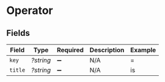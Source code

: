 # Operator


## Fields

| Field              | Type               | Required           | Description        | Example            |
| ------------------ | ------------------ | ------------------ | ------------------ | ------------------ |
| `key`              | *?string*          | :heavy_minus_sign: | N/A                | =                  |
| `title`            | *?string*          | :heavy_minus_sign: | N/A                | is                 |